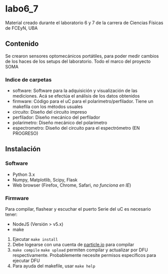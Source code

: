 # labo6_7
Material creado durante el laboratorio 6 y 7 de la carrera de Ciencias Físicas de FCEyN, UBA

## Contenido
Se crearon sensores optomecánicos portátiles, para poder medir cambios de los haces de los setups del laboratorio. Todo el marco del proyecto SOMA

### Indice de carpetas
- software: Software para la adquisición y visualización de las mediciones. Acá se efectúa el análisis de los datos obtenidos
- firmware: Código para el uC para el polarimetro/perfilador. Tiene un makefila con los métodos usuales
- circuito: Diseño del circuito impreso
- perfilador: Diseño mecánico del perfilador
- polarimetro: Diseño mecánico del polarimetro
- espectrometro: Diseño del circuito para el espectrómetro (EN PROGRESO)

## Instalación

### Software
- Python 3.x
- Numpy, Matplotlib, Scipy, Flask
- Web browser (Firefox, Chrome, Safari, _no funciona en IE_)


### Firmware
Para compilar, flashear y escuchar el puerto Serie del uC es necesario tener:
- NodeJS (Versión > v5.x)
- make

1. Ejecutar `make install`
2. Debe logearse con una cuenta de [particle.io](http://build.particle.io) para compilar
2. `make compile` `make upload` permiten compilar y actualizar por DFU respectivamente. Probablemente necesite permisos específicos para ejecutar DFU
2. Para ayuda del makefile, usar `make help`


